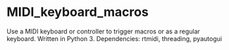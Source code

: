 # MIDI_keyboard_macros
Use a MIDI keyboard or controller to trigger macros or as a regular keyboard.
Written in Python 3.
Dependencies: rtmidi, threading, pyautogui
